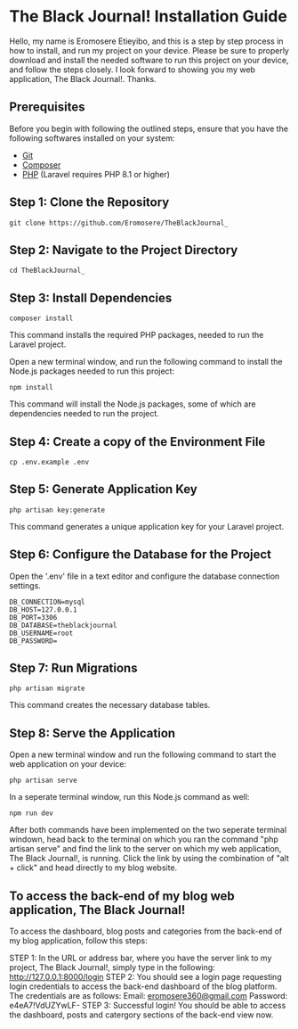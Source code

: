 # The Black Journal! Installation Guide

Hello, my name is Eromosere Etieyibo, and this is a step by step process in how to install, and run my project on your device. Please be sure to properly download and install the needed software to run this project on your device, and follow the steps closely. I look forward to showing you my web application, The Black Journal!. Thanks.

## Prerequisites

Before you begin with following the outlined steps, ensure that you have the following softwares installed on your system:

-   [Git](https://git-scm.com/)
-   [Composer](https://getcomposer.org/)
-   [PHP](https://www.php.net/) (Laravel requires PHP 8.1 or higher)

## Step 1: Clone the Repository

```
git clone https://github.com/Eromosere/TheBlackJournal_
```

## Step 2: Navigate to the Project Directory

```
cd TheBlackJournal_
```

## Step 3: Install Dependencies

```
composer install
```

This command installs the required PHP packages, needed to run the Laravel project.

Open a new terminal window, and run the following command to install the Node.js packages needed to run this project:

```
npm install
```

This command will install the Node.js packages, some of which are dependencies needed to run the project.

## Step 4: Create a copy of the Environment File

```
cp .env.example .env
```

## Step 5: Generate Application Key

```
php artisan key:generate
```

This command generates a unique application key for your Laravel project.

## Step 6: Configure the Database for the Project

Open the '.env' file in a text editor and configure the database connection settings.

```
DB_CONNECTION=mysql
DB_HOST=127.0.0.1
DB_PORT=3306
DB_DATABASE=theblackjournal
DB_USERNAME=root
DB_PASSWORD=
```

## Step 7: Run Migrations

```
php artisan migrate
```

This command creates the necessary database tables.

## Step 8: Serve the Application

Open a new terminal window and run the following command to start the web application on your device:

```
php artisan serve
```

In a seperate terminal window, run this Node.js command as well:

```
npm run dev
```

After both commands have been implemented on the two seperate terminal windown, head back to the terminal on which you ran the command "php artisan serve" and find the link to the server on which my web application, The Black Journal!, is running. Click the link by using the combination of "alt + click" and head directly to my blog website.

## To access the back-end of my blog web application, The Black Journal!

To access the dashboard, blog posts and categories from the back-end of my blog application, follow this steps:

STEP 1: In the URL or address bar, where you have the server link to my project, The Black Journal!, simply type in the following:
http://127.0.0.1:8000/login
STEP 2: You should see a login page requesting login credentials to access the back-end dashboard of the blog platform. The credentials are as follows:
Email: eromosere360@gmail.com
Password: e4eA7!VdUZYwLF-
STEP 3: Successful login! You should be able to access the dashboard, posts and catergory sections of the back-end view now.
